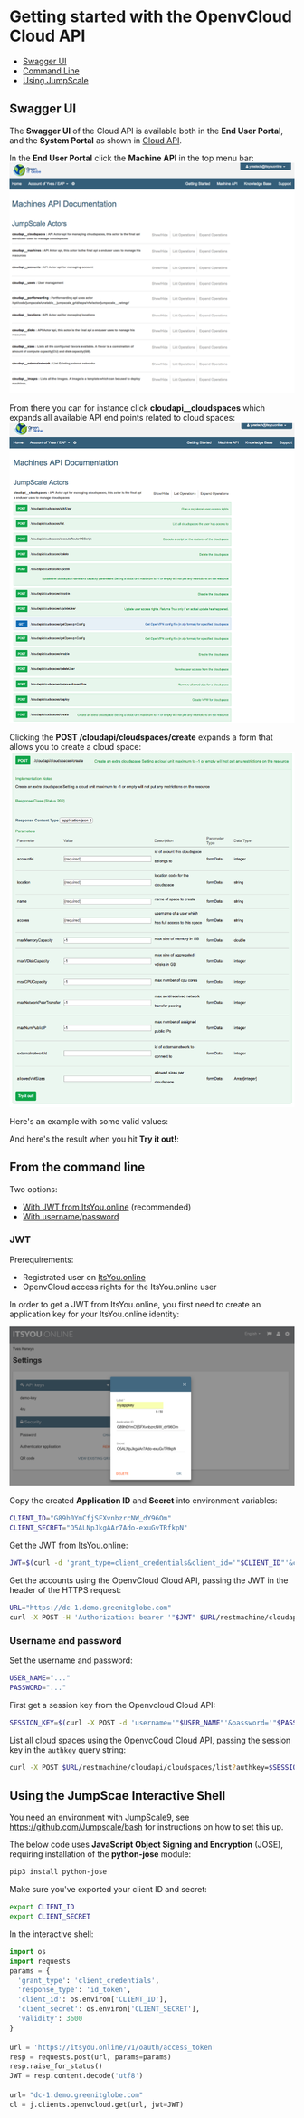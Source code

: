 # Getting started with the OpenvCloud Cloud API

- [Swagger UI](#swagger)
- [Command Line](#curl)
- [Using JumpScale](#jumpscale)

<a id="swagger"></a>
## Swagger UI

The **Swagger UI** of the Cloud API is available both in the **End User Portal**, and the **System Portal** as shown in [Cloud API](README.md).

In the **End User Portal** click the **Machine API** in the top menu bar:
![](Images/machineAPI.png)

From there you can for instance click **cloudapi__cloudspaces** which expands all available API end points related to cloud spaces:
![](Images/cloudSpaces.png)

Clicking the **POST /cloudapi/cloudspaces/create** expands a form that allows you to create a cloud space:
![](Images/createCloudSpace.png)

Here's an example with some valid values:
[](Images/form.png)

And here's the result when you hit **Try it out!**:
[](Images/result.png)


<a id="curl"></a>
## From the command line

Two options:
- [With JWT from ItsYou.online](#jwt) (recommended)
- [With username/password](#legacy)


### JWT

Prerequirements:
- Registrated user on [ItsYou.online](https://itsyou.online)
- OpenvCloud access rights for the ItsYou.online user

In order to get a JWT from ItsYou.online, you first need to create an application key for your ItsYou.online identity:

![](Images/myappkey.png)

Copy the created **Application ID** and **Secret** into environment variables:
```bash
CLIENT_ID="G89h0YmCfjSFXvnbzrcNW_dY96Om"
CLIENT_SECRET="O5ALNpJkgAAr7Ado-exuGvTRfkpN"
```

Get the JWT from ItsYou.online:
```bash
JWT=$(curl -d 'grant_type=client_credentials&client_id='"$CLIENT_ID"'&client_secret='"$CLIENT_SECRET"'&response_type=id_token' https://itsyou.online/v1/oauth/access_token)
```

Get the accounts using the OpenvCloud Cloud API, passing the JWT in the header of the HTTPS request:
```bash
URL="https://dc-1.demo.greenitglobe.com"
curl -X POST -H 'Authorization: bearer '"$JWT" $URL/restmachine/cloudapi/accounts/list
```

<a id ="legacy"></a>
### Username and password

Set the username and password:
```bash
USER_NAME="..."
PASSWORD="..."
```

First get a session key from the Openvcloud Cloud API:
```bash
SESSION_KEY=$(curl -X POST -d 'username='"$USER_NAME"'&password='"$PASSWORD" $URL/restmachine/cloudapi/users/authenticate)
```

List all cloud spaces using the OpenvcCoud Cloud API, passing the session key in the `authkey` query string:
```bash
curl -X POST $URL/restmachine/cloudapi/cloudspaces/list?authkey=$SESSION_KEY
```

<a id="jumpscale"></a>
## Using the JumpScae Interactive Shell

You need an environment with JumpScale9, see https://github.com/Jumpscale/bash for instructions on how to set this up.

The below code uses **JavaScript Object Signing and Encryption** (JOSE), requiring installation of the **python-jose** module:
```bash
pip3 install python-jose
```

Make sure you've exported your client ID and secret:
```bash
export CLIENT_ID
export CLIENT_SECRET
```

In the interactive shell:
```python
import os
import requests
params = {
  'grant_type': 'client_credentials',
  'response_type': 'id_token',
  'client_id': os.environ['CLIENT_ID'],
  'client_secret': os.environ['CLIENT_SECRET'],
  'validity': 3600
}

url = 'https://itsyou.online/v1/oauth/access_token'
resp = requests.post(url, params=params)
resp.raise_for_status()
JWT = resp.content.decode('utf8')

url= "dc-1.demo.greenitglobe.com"
cl = j.clients.openvcloud.get(url, jwt=JWT)
```
